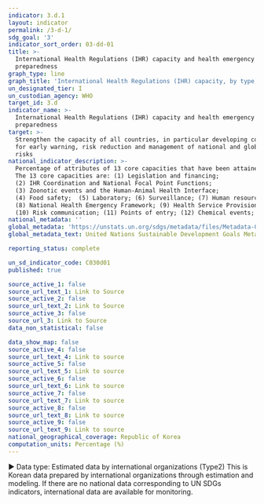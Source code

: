 ```yaml
---
indicator: 3.d.1
layout: indicator
permalink: /3-d-1/
sdg_goal: '3'
indicator_sort_order: 03-dd-01
title: >-
  International Health Regulations (IHR) capacity and health emergency
  preparedness
graph_type: line
graph_title: 'International Health Regulations (IHR) capacity, by type of IHR capacity '
un_designated_tier: I
un_custodian_agency: WHO
target_id: 3.d
indicator_name: >-
  International Health Regulations (IHR) capacity and health emergency
  preparedness
target: >-
  Strengthen the capacity of all countries, in particular developing countries,
  for early warning, risk reduction and management of national and global health
  risks
national_indicator_description: >-
  Percentage of attributes of 13 core capacities that have been attained at a specific point in time. 
  The 13 core capacities are: (1) Legislation and financing; 
  (2) IHR Coordination and National Focal Point Functions; 
  (3) Zoonotic events and the Human-Animal Health Interface; 
  (4) Food safety;  (5) Laboratory; (6) Surveillance; (7) Human resources; 
  (8) National Health Emergency Framework; (9) Health Service Provision; 
  (10) Risk communication; (11) Points of entry; (12) Chemical events; (13) Radiation emergencies.
national_metadata: ''
global_metadata: 'https://unstats.un.org/sdgs/metadata/files/Metadata-03-0D-01.pdf'
global_metadata_text: United Nations Sustainable Development Goals Metadata (pdf 865kB)

reporting_status: complete

un_sd_indicator_code: C030d01
published: true

source_active_1: false
source_url_text_1: Link to Source
source_active_2: false
source_url_text_2: Link to Source
source_active_3: false
source_url_3: Link to Source
data_non_statistical: false

data_show_map: false
source_active_4: false
source_url_text_4: Link to source
source_active_5: false
source_url_text_5: Link to source
source_active_6: false
source_url_text_6: Link to source
source_active_7: false
source_url_text_7: Link to source
source_active_8: false
source_url_text_8: Link to source
source_active_9: false
source_url_text_9: Link to source
national_geographical_coverage: Republic of Korea
computation_units: Percentage (%)
---
```

▶ Data type: Estimated data by international organizations (Type2) This is Korean data prepared by international organizations through estimation and modeling. If there are no national data corresponding to UN SDGs indicators, international data are available for monitoring.
